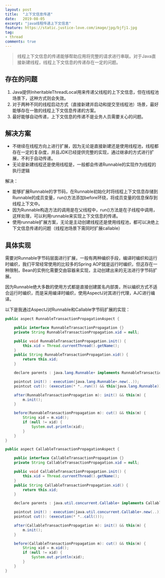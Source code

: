 ```yaml
---
layout: post
title:  "上下文信息传递"
date:   2019-08-05
excerpt: "java线程传递上下文信息"
feature: https://static.justice-love.com/image/jpg/bjfj1.jpg
tag:
- thread
comments: true
---
```


> 线程上下文信息的传递能够帮助应用将完整的请求进行串联。对于Java直接新建线程，线程上下文信息的传递存在一定的问题。

## 存在的问题

1. Java提供InheritableThreadLocal用来传递父线程的上下文信息，但在线程池场景下，这种方式则会失效。
2. 对于两种不同的线程启动方式（直接新建并启动和提交至线程池）场景，最好能够存在一致的线程上下文信息传递的方案。
3. 最好能够自动传递，上下文信息的传递不是业务人员需要关心的问题。

## 解决方案

* 不继续在线程方向上进行扩展，因为无论是直接新建还是使用线程池，线程都存在一定的复杂度，并且JDK已经提供完整的实现，通过继承的方式进行扩展，不利于自动传递。
* 无论是新建线程还是使用线程是，一般都会传递Runnable的实现作为线程的执行逻辑

解决：
* 能够扩展Runnable的字节码，在Runnable初始化时将线程上下文信息存储到Runnable的成员变量，run()方法添加before环绕，将成员变量的信息保存到线程上下文中。
* 因为Runnable构造方法的调用是在父线程中，run()方法是在子线程中调用，这样处理，可以利用runnable来实现上下文信息的传递。
* 使用runnable扩展方案，无论是主动创建线程还是使用线程池，都可以决绝上下文信息传递的问题（线程池场景下需同时扩展callable）

## 具体实现

需要对Runnable字节码层面进行扩展，一般有两种编织手段，编译时编织和运行时编织，我们平常经常使用的比较多的Spring AOP就是运行时编织，但这存在一种限制，Bean的实例化需要交由容器来实现，主动创建出来的无法进行字节码扩展。

因为Runnable绝大多数的使用方式都是直接创建匿名内部类，所以编织方式不适合运行时编织，而是采用编译时编织，使用AspectJ对其进行代理，AJC进行编译。

以下是我通过AspectJ对Runnable和Callable字节码扩展的实现：
``` java
public aspect RunnableTransactionPropagationAspect {

    public interface RunnableTransactionPropagation {}
    private String RunnableTransactionPropagation.xid = null;

    public void RunnableTransactionPropagation.init() {
        this.xid = Thread.currentThread().getName();
    }
    public String RunnableTransactionPropagation.xid() {
        return this.xid;
    }

    declare parents : java.lang.Runnable+ implements RunnableTransactionPropagation;

    pointcut init() : execution(java.lang.Runnable+.new(..));
    pointcut cut(): (execution(* *..run()) && this(java.lang.Runnable));

    after(RunnableTransactionPropagation m): init() && this(m) {
        m.init();
    }

    before(RunnableTransactionPropagation m): cut() && this(m) {
        String xid = m.xid();
        if (null != xid) {
            System.out.println(xid);
        }
    }
}

public aspect CallableTransactionPropagationAspect {

    public interface CallableTransactionPropagation {}
    private String CallableTransactionPropagation.xid = null;

    public void CallableTransactionPropagation.init() {
        this.xid = Thread.currentThread().getName();
    }
    public String CallableTransactionPropagation.xid() {
        return this.xid;
    }

    declare parents : java.util.concurrent.Callable+ implements CallableTransactionPropagation;

    pointcut init() : execution(java.util.concurrent.Callable+.new(..));
    pointcut cut(): (execution(* *..call()));

    after(CallableTransactionPropagation m): init() && this(m) {
        m.init();
    }

    before(CallableTransactionPropagation m): cut() && this(m) {
        String xid = m.xid();
        if (null != xid) {
            System.out.println(xid);
        }
    }
}
```